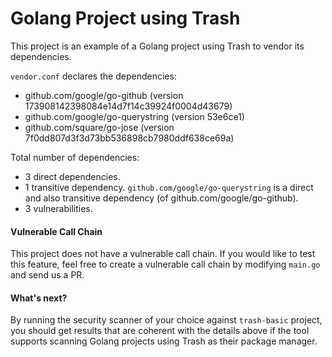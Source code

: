 # Golang Project using Trash

This project is an example of a Golang project using Trash to vendor its dependencies.

`vendor.conf` declares the dependencies:
- github.com/google/go-github (version 173908142398084e14d7f14c39924f0004d43679)
- github.com/google/go-querystring (version 53e6ce1)
- github.com/square/go-jose (version 7f0dd807d3f3d73bb536898cb7980ddf638ce69a)

Total number of dependencies:
- 3 direct dependencies.
- 1 transitive dependency. `github.com/google/go-querystring` is a direct and also transitive dependency (of github.com/google/go-github).
- 3 vulnerabilities.

#### Vulnerable Call Chain
This project does not have a vulnerable call chain. If you would like to test this feature, feel free to create a vulnerable call chain by modifying `main.go` and send us a PR.

#### What's next?
By running the security scanner of your choice against `trash-basic` project, you should get results that are coherent with the details above if the tool supports scanning Golang projects using Trash as their package manager.

